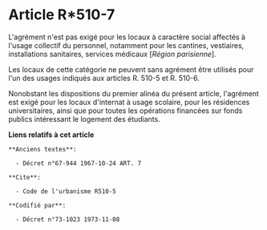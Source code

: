 # Article R*510-7

L'agrément n'est pas exigé pour les locaux à caractère social affectés à l'usage collectif du personnel, notamment pour les
cantines, vestiaires, installations sanitaires, services médicaux [*Région parisienne*].

Les locaux de cette catégorie ne peuvent sans agrément être utilisés pour l'un des usages indiqués aux articles R. 510-5 et
R. 510-6.

Nonobstant les dispositions du premier alinéa du présent article, l'agrément est exigé pour les locaux d'internat à usage
scolaire, pour les résidences universitaires, ainsi que pour toutes les opérations financées sur fonds publics intéressant le
logement des étudiants.

**Liens relatifs à cet article**

	**Anciens textes**:

	  - Décret n°67-944 1967-10-24 ART. 7

	**Cite**:

	  - Code de l'urbanisme R510-5

	**Codifié par**:

	  - Décret n°73-1023 1973-11-08
